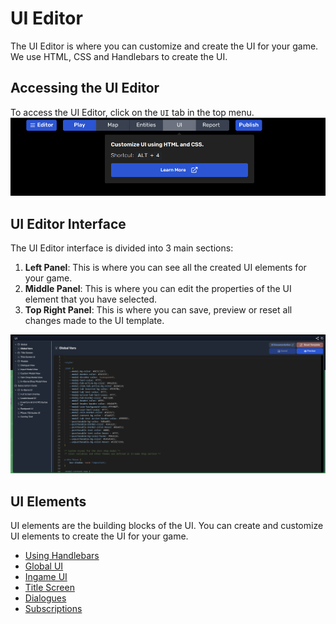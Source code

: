 # UI Editor

The UI Editor is where you can customize and create the UI for your game.
We use HTML, CSS and Handlebars to create the UI.

## Accessing the UI Editor

To access the UI Editor, click on the `UI` tab in the top menu.
![UI Tab](/img/ui/editor-tab.png)

## UI Editor Interface

The UI Editor interface is divided into 3 main sections:

1. **Left Panel**: This is where you can see all the created UI elements for your game.
2. **Middle Panel**: This is where you can edit the properties of the UI element that you have selected.
3. **Top Right Panel**: This is where you can save, preview or reset all changes made to the UI template.

![UI Editor Interface](/img/ui/editor-interface.png)

## UI Elements

UI elements are the building blocks of the UI. You can create and customize UI elements to create the UI for your game.

- [Using Handlebars](UI/using-handlebars.md)
- [Global UI](UI/global-UI.md)
- [Ingame UI](UI/ingame-UI.md)
- [Title Screen](UI/title-screen.md)
- [Dialogues](UI/dialogues.md)
- [Subscriptions](UI/subscription.md)